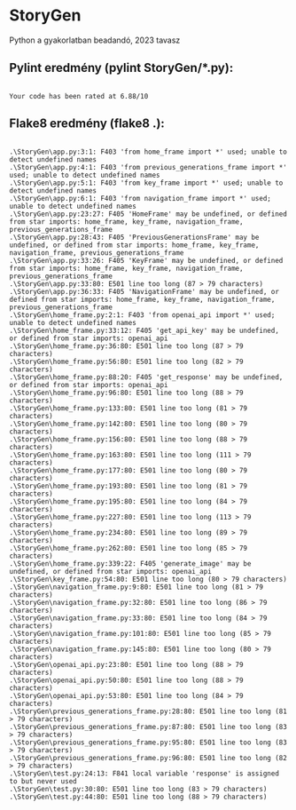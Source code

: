 # StoryGen
Python a gyakorlatban beadandó, 2023 tavasz

## Pylint eredmény (pylint StoryGen/*.py):
<code>
Your code has been rated at 6.88/10
</code>

## Flake8 eredmény (flake8 .):
<code>
.\StoryGen\app.py:3:1: F403 'from home_frame import *' used; unable to detect undefined names
.\StoryGen\app.py:4:1: F403 'from previous_generations_frame import *' used; unable to detect undefined names
.\StoryGen\app.py:5:1: F403 'from key_frame import *' used; unable to detect undefined names
.\StoryGen\app.py:6:1: F403 'from navigation_frame import *' used; unable to detect undefined names
.\StoryGen\app.py:23:27: F405 'HomeFrame' may be undefined, or defined from star imports: home_frame, key_frame, navigation_frame, previous_generations_frame
.\StoryGen\app.py:28:43: F405 'PreviousGenerationsFrame' may be undefined, or defined from star imports: home_frame, key_frame, navigation_frame, previous_generations_frame
.\StoryGen\app.py:33:26: F405 'KeyFrame' may be undefined, or defined from star imports: home_frame, key_frame, navigation_frame, previous_generations_frame
.\StoryGen\app.py:33:80: E501 line too long (87 > 79 characters)
.\StoryGen\app.py:36:33: F405 'NavigationFrame' may be undefined, or defined from star imports: home_frame, key_frame, navigation_frame, previous_generations_frame
.\StoryGen\home_frame.py:2:1: F403 'from openai_api import *' used; unable to detect undefined names
.\StoryGen\home_frame.py:33:12: F405 'get_api_key' may be undefined, or defined from star imports: openai_api
.\StoryGen\home_frame.py:36:80: E501 line too long (87 > 79 characters)
.\StoryGen\home_frame.py:56:80: E501 line too long (82 > 79 characters)
.\StoryGen\home_frame.py:88:20: F405 'get_response' may be undefined, or defined from star imports: openai_api
.\StoryGen\home_frame.py:96:80: E501 line too long (88 > 79 characters)
.\StoryGen\home_frame.py:133:80: E501 line too long (81 > 79 characters)
.\StoryGen\home_frame.py:142:80: E501 line too long (80 > 79 characters)
.\StoryGen\home_frame.py:156:80: E501 line too long (88 > 79 characters)
.\StoryGen\home_frame.py:163:80: E501 line too long (111 > 79 characters)
.\StoryGen\home_frame.py:177:80: E501 line too long (80 > 79 characters)
.\StoryGen\home_frame.py:193:80: E501 line too long (81 > 79 characters)
.\StoryGen\home_frame.py:195:80: E501 line too long (84 > 79 characters)
.\StoryGen\home_frame.py:227:80: E501 line too long (113 > 79 characters)
.\StoryGen\home_frame.py:234:80: E501 line too long (89 > 79 characters)
.\StoryGen\home_frame.py:262:80: E501 line too long (85 > 79 characters)
.\StoryGen\home_frame.py:339:22: F405 'generate_image' may be undefined, or defined from star imports: openai_api
.\StoryGen\key_frame.py:54:80: E501 line too long (80 > 79 characters)
.\StoryGen\navigation_frame.py:9:80: E501 line too long (81 > 79 characters)
.\StoryGen\navigation_frame.py:32:80: E501 line too long (86 > 79 characters)
.\StoryGen\navigation_frame.py:33:80: E501 line too long (84 > 79 characters)
.\StoryGen\navigation_frame.py:101:80: E501 line too long (85 > 79 characters)
.\StoryGen\navigation_frame.py:145:80: E501 line too long (80 > 79 characters)
.\StoryGen\openai_api.py:23:80: E501 line too long (88 > 79 characters)
.\StoryGen\openai_api.py:50:80: E501 line too long (88 > 79 characters)
.\StoryGen\openai_api.py:53:80: E501 line too long (84 > 79 characters)
.\StoryGen\previous_generations_frame.py:28:80: E501 line too long (81 > 79 characters)
.\StoryGen\previous_generations_frame.py:87:80: E501 line too long (83 > 79 characters)
.\StoryGen\previous_generations_frame.py:95:80: E501 line too long (83 > 79 characters)
.\StoryGen\previous_generations_frame.py:96:80: E501 line too long (82 > 79 characters)
.\StoryGen\test.py:24:13: F841 local variable 'response' is assigned to but never used
.\StoryGen\test.py:30:80: E501 line too long (83 > 79 characters)
.\StoryGen\test.py:44:80: E501 line too long (88 > 79 characters)
</code>